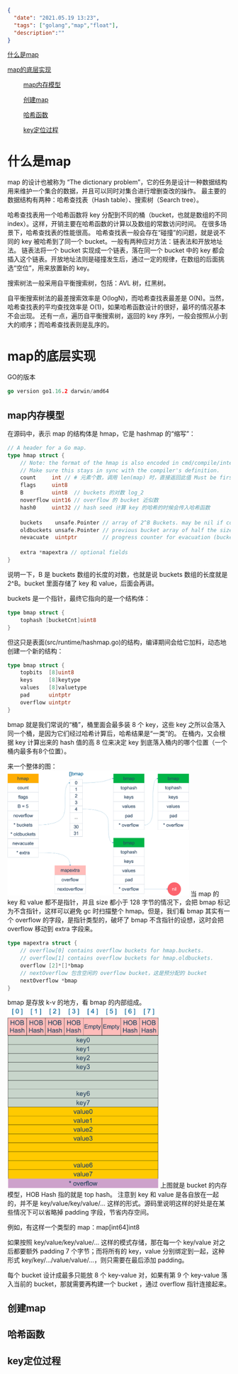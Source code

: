 ```json
{
  "date": "2021.05.19 13:23",
  "tags": ["golang","map","float"],
  "description":""
}
```

[什么是map](#jump1)

[map的底层实现](#jump2)

&emsp; &emsp; [map内存模型](#jump3)

&emsp; &emsp; [创建map](#jump3)

&emsp; &emsp; [哈希函数](#jump3)

&emsp; &emsp; [key定位过程](#jump3)

# <span id="jump1">什么是map</span>

map 的设计也被称为 “The dictionary problem”，它的任务是设计一种数据结构用来维护一个集合的数据，并且可以同时对集合进行增删查改的操作。
最主要的数据结构有两种：哈希查找表（Hash table）、搜索树（Search tree）。

哈希查找表用一个哈希函数将 key 分配到不同的桶（bucket，也就是数组的不同 index）。这样，开销主要在哈希函数的计算以及数组的常数访问时间。
在很多场景下，哈希查找表的性能很高。 哈希查找表一般会存在“碰撞”的问题，就是说不同的 key 被哈希到了同一个 bucket。一般有两种应对方法：链表法和开放地址法。
链表法将一个 bucket 实现成一个链表，落在同一个 bucket 中的 key 都会插入这个链表。开放地址法则是碰撞发生后，通过一定的规律，在数组的后面挑选“空位”，用来放置新的 key。

搜索树法一般采用自平衡搜索树，包括：AVL 树，红黑树。

自平衡搜索树法的最差搜索效率是 O(logN)，而哈希查找表最差是 O(N)。当然，哈希查找表的平均查找效率是 O(1)，如果哈希函数设计的很好，最坏的情况基本不会出现。
还有一点，遍历自平衡搜索树，返回的 key 序列，一般会按照从小到大的顺序；而哈希查找表则是乱序的。

# <span id="jump2">map的底层实现</span>

GO的版本
```go
go version go1.16.2 darwin/amd64
```

## <span id="jump3">map内存模型</span>
在源码中，表示 map 的结构体是 hmap，它是 hashmap 的“缩写”：
```go
// A header for a Go map.
type hmap struct {
    // Note: the format of the hmap is also encoded in cmd/compile/internal/gc/reflect.go.
    // Make sure this stays in sync with the compiler's definition.
    count     int // # 元素个数，调用 len(map) 时，直接返回此值 Must be first (used by len() builtin)
    flags     uint8
    B         uint8  // buckets 的对数 log_2
    noverflow uint16 // overflow 的 bucket 近似数
    hash0     uint32 // hash seed 计算 key 的哈希的时候会传入哈希函数
    
    buckets    unsafe.Pointer // array of 2^B Buckets. may be nil if count==0.
    oldbuckets unsafe.Pointer // previous bucket array of half the size, non-nil only when growing
    nevacuate  uintptr        // progress counter for evacuation (buckets less than this have been evacuated)
    
    extra *mapextra // optional fields
}
```
说明一下，B 是 buckets 数组的长度的对数，也就是说 buckets 数组的长度就是 2^B。bucket 里面存储了 key 和 value，后面会再讲。

buckets 是一个指针，最终它指向的是一个结构体：
```go
type bmap struct {
    tophash [bucketCnt]uint8
}
```
但这只是表面(src/runtime/hashmap.go)的结构，编译期间会给它加料，动态地创建一个新的结构：
```go
type bmap struct {
    topbits  [8]uint8
    keys     [8]keytype
    values   [8]valuetype
    pad      uintptr
    overflow uintptr
}
```
bmap 就是我们常说的“桶”，桶里面会最多装 8 个 key，这些 key 之所以会落入同一个桶，是因为它们经过哈希计算后，哈希结果是“一类”的。
在桶内，又会根据 key 计算出来的 hash 值的高 8 位来决定 key 到底落入桶内的哪个位置（一个桶内最多有8个位置）。

来一个整体的图：
<img src="./images/hmap.png" alt="hmap" style="zoom:40%;" />
当 map 的 key 和 value 都不是指针，并且 size 都小于 128 字节的情况下，会把 bmap 标记为不含指针，这样可以避免 gc 时扫描整个 hmap。但是，我们看 bmap 其实有一个 overflow 的字段，是指针类型的，破坏了 bmap 不含指针的设想，这时会把 overflow 移动到 extra 字段来。
```go
type mapextra struct {
    // overflow[0] contains overflow buckets for hmap.buckets.
    // overflow[1] contains overflow buckets for hmap.oldbuckets.
    overflow [2]*[]*bmap
    // nextOverflow 包含空闲的 overflow bucket，这是预分配的 bucket
    nextOverflow *bmap
}
```
bmap 是存放 k-v 的地方，看 bmap 的内部组成。
<img src="./images/bmap.png" alt="bmap" style="zoom:40%;" />
上图就是 bucket 的内存模型，HOB Hash 指的就是 top hash。 注意到 key 和 value 是各自放在一起的，并不是 key/value/key/value/... 这样的形式。源码里说明这样的好处是在某些情况下可以省略掉 padding 字段，节省内存空间。

例如，有这样一个类型的 map：map[int64]int8

如果按照 key/value/key/value/... 这样的模式存储，那在每一个 key/value 对之后都要额外 padding 7 个字节；而将所有的 key，value 分别绑定到一起，这种形式 key/key/.../value/value/...，则只需要在最后添加 padding。

每个 bucket 设计成最多只能放 8 个 key-value 对，如果有第 9 个 key-value 落入当前的 bucket，那就需要再构建一个 bucket ，通过 overflow 指针连接起来。
## <span id="jump3">创建map</span>

## <span id="jump3">哈希函数</span>

## <span id="jump3">key定位过程</span>








